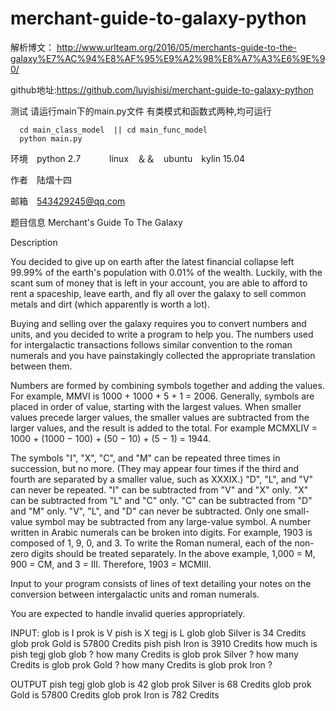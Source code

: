 # merchant-guide-to-galaxy-python

解析博文：
http://www.urlteam.org/2016/05/merchants-guide-to-the-galaxy%E7%AC%94%E8%AF%95%E9%A2%98%E8%A7%A3%E6%9E%90/

github地址:https://github.com/luyishisi/merchant-guide-to-galaxy-python

测试  请运行main下的main.py文件 有类模式和函数式两种,均可运行

      cd main_class_model  || cd main_func_model
      python main.py

环境　python 2.7
　　　linux　＆＆　ubuntu　kylin 15.04　

作者　陆熠十四

邮箱　543429245@qq.com

题目信息
Merchant's Guide To The Galaxy

Description

You decided to give up on earth after the latest financial collapse left 99.99% of the earth's population with 0.01% of the wealth. Luckily, with the scant sum of money that is left in your account, you are able to afford to rent a spaceship, leave earth, and fly all over the galaxy to sell common metals and dirt (which apparently is worth a lot).

Buying and selling over the galaxy requires you to convert numbers and units, and you decided to write a program to help you. The numbers used for intergalactic transactions follows similar convention to the roman numerals and you have painstakingly collected the appropriate translation between them.

Numbers are formed by combining symbols together and adding the values. For example, MMVI is 1000 + 1000 + 5 + 1 = 2006. Generally, symbols are placed in order of value, starting with the largest values. When smaller values precede larger values, the smaller values are subtracted from the larger values, and the result is added to the total. For example MCMXLIV = 1000 + (1000 − 100) + (50 − 10) + (5 − 1) = 1944.

The symbols "I", "X", "C", and "M" can be repeated three times in succession, but no more. (They may appear four times if the third and fourth are separated by a smaller value, such as XXXIX.) "D", "L", and "V" can never be repeated. "I" can be subtracted from "V" and "X" only. "X" can be subtracted from "L" and "C" only. "C" can be subtracted from "D" and "M" only. "V", "L", and "D" can never be subtracted. Only one small-value symbol may be subtracted from any large-value symbol. A number written in Arabic numerals can be broken into digits. For example, 1903 is composed of 1, 9, 0, and 3. To write the Roman numeral, each of the non-zero digits should be treated separately. In the above example, 1,000 = M, 900 = CM, and 3 = III. Therefore, 1903 = MCMIII.

Input to your program consists of lines of text detailing your notes on the conversion between intergalactic units and roman numerals.

You are expected to handle invalid queries appropriately.

INPUT:
glob is I
prok is V
pish is X
tegj is L
glob glob Silver is 34 Credits
glob prok Gold is 57800 Credits
pish pish Iron is 3910 Credits
how much is pish tegj glob glob ?
how many Credits is glob prok Silver ?
how many Credits is glob prok Gold ?
how many Credits is glob prok Iron ?

OUTPUT
pish tegj glob glob is 42
glob prok Silver is 68 Credits
glob prok Gold is 57800 Credits
glob prok Iron is 782 Credits
